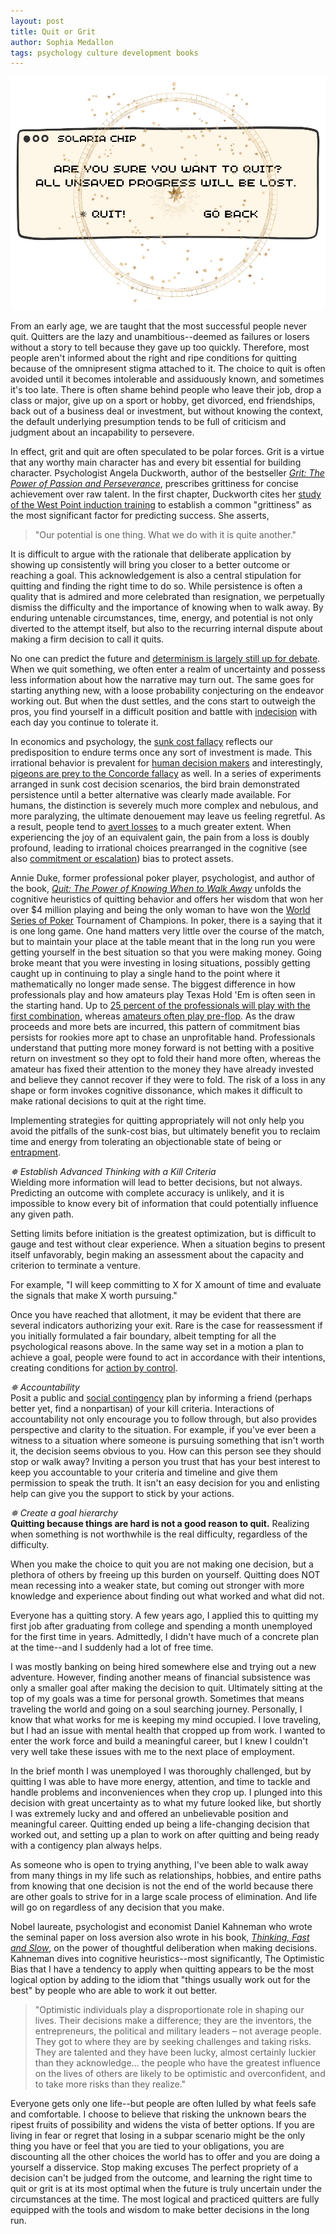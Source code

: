 ```yaml
---
layout: post
title: Quit or Grit
author: Sophia Medallon
tags: psychology culture development books
---
```


<img src='/images/quit.png'>

From an early age, we are taught that the most successful people never quit. Quitters are the lazy and unambitious--deemed as failures or losers without a story to tell because they gave up too quickly. Therefore, most people aren't informed about the right and ripe conditions for quitting because of the omnipresent stigma attached to it. The choice to quit is often avoided until it becomes intolerable and assiduously known, and sometimes it's too late. There is often shame behind people who leave their job, drop a class or major, give up on a sport or hobby, get divorced, end friendships, back out of a business deal or investment, but without knowing the context, the default underlying presumption tends to be full of criticism and judgment about an incapability to persevere.

In effect, grit and quit are often speculated to be polar forces. Grit is a virtue that any worthy main character has and every bit essential for building character. Psychologist Angela Duckworth, author of the bestseller [*Grit: The Power of Passion and Perseverance*](https://angeladuckworth.com/grit-book/), prescribes grittiness for concise achievement over raw talent. In the first chapter, Duckworth cites her [study of the West Point induction training](https://www.pnas.org/doi/10.1073/pnas.1910510116) to establish a common "grittiness" as the most significant factor for predicting success. She asserts,

> "Our potential is one thing. What we do with it is quite another."

It is difficult to argue with the rationale that deliberate application by showing up consistently will bring you closer to a better outcome or reaching a goal. This acknowledgement is also a central stipulation for quitting and finding the right time to do so. While persistence is often a quality that is admired and more celebrated than resignation, we perpetually dismiss the difficulty and the importance of knowing when to walk away. By enduring untenable circumstances, time, energy, and potential is not only diverted to the attempt itself, but also to the recurring internal dispute about making a firm decision to call it quits.

No one can predict the future and [determinism is largely still up for debate](https://solariachip.github.io/Free-Will/). When we quit something, we often enter a realm of uncertainty and possess less information about how the narrative may turn out. The same goes for starting anything new, with a loose probability conjecturing on the endeavor working out. But when the dust settles, and the cons start to outweigh the pros, you find yourself in a difficult position and battle with [indecision](https://solariachip.github.io/Indecision-and-Inconsistency/) with each day you continue to tolerate it.

In economics and psychology, the [sunk cost fallacy](https://econpapers.repec.org/article/eeejobhdp/v_3a35_3ay_3a1985_3ai_3a1_3ap_3a124-140.htm) reflects our predisposition to endure terms once any sort of investment is made. This irrational behavior is prevalent for [human decision makers](https://pubmed.ncbi.nlm.nih.gov/11302222/) and interestingly, [pigeons are prey to the Concorde fallacy](https://www.ncbi.nlm.nih.gov/pmc/articles/PMC1193697/) as well. In a series of experiments arranged in sunk cost decision scenarios, the bird brain demonstrated persistence until a better alternative was clearly made available. For humans, the distinction is severely much more complex and nebulous, and more paralyzing, the ultimate denouement may leave us feeling regretful. As a result, people tend to [avert losses](https://www.jstor.org/stable/1914185) to a much greater extent. When experiencing the joy of an equivalent gain, the pain from a loss is doubly profound, leading to irrational choices prearranged in the cognitive (see also [commitment or escalation](https://repository.upenn.edu/cgi/viewcontent.cgi?article=1023&context=marketing_papers)) bias to protect assets.

Annie Duke, former professional poker player, psychologist, and author of the book, [*Quit: The Power of Knowing When to Walk Away*](https://www.annieduke.com/books/) unfolds the cognitive heuristics of quitting behavior and offers her wisdom that won her over $4 million playing and being the only woman to have won the [World Series of Poker](https://www.wsop.com) Tournament of Champions. In poker, there is a saying that it is one long game. One hand matters very little over the course of the match, but to maintain your place at the table meant that in the long run you were getting yourself in the best situation so that you were making money. Going broke meant that you were investing in losing situations, possibly getting caught up in continuing to play a single hand to the point where it mathematically no longer made sense. The biggest difference in how professionals play and how amateurs play Texas Hold 'Em is often seen in the starting hand. Up to [25 percent of the professionals will play with the first combination](https://upswingpoker.com/when-to-fold-in-poker-before-after-flop/), whereas [amateurs often play pre-flop](https://www.casino.org/blog/10-common-poker-mistakes/). As the draw proceeds and more bets are incurred, this pattern of commitment bias persists for rookies more apt to chase an unprofitable hand. Professionals understand that putting more money forward is not betting with a positive return on investment so they opt to fold their hand more often, whereas the amateur has fixed their attention to the money they have already invested and believe they cannot recover if they were to fold. The risk of a loss in any shape or form invokes cognitive dissonance, which makes it difficult to make rational decisions to quit at the right time. 

Implementing strategies for quitting appropriately will not only help you avoid the pitfalls of the sunk-cost bias, but ultimately benefit you to reclaim time and energy from tolerating an objectionable state of being or [entrapment](https://www.sciencedirect.com/science/article/abs/pii/0022103179900118).

*✵ Establish Advanced Thinking with a Kill Criteria* \
Wielding more information will lead to better decisions, but not always. Predicting an outcome with complete accuracy is unlikely, and it is impossible to know every bit of information that could potentially influence any given path. 

Setting limits before initiation is the greatest optimization, but is difficult to gauge and test without clear experience. When a situation begins to present itself unfavorably, begin making an assessment about the capacity and criterion to terminate a venture.

For example, "I will keep committing to X for X amount of time and evaluate the signals that make X worth pursuing."

Once you have reached that allotment, it may be evident that there are several indicators authorizing your exit. Rare is the case for reassessment if you initially formulated a fair boundary, albeit tempting for all the psychological reasons above. In the same way set in a motion a plan to achieve a goal, people were found to act in accordance with their intentions, creating conditions for [action by control](https://czp.cuni.cz/czp/images/stories/Vystupy/Seminare/2010%20Theory%20of%20Planned%20Behavior/Ajzen_1985.pdf).

*✵ Accountability* \
Posit a public and [social contingency](https://psycnet.apa.org/record/2003-00370-007) plan by informing a friend (perhaps better yet, find a nonpartisan) of your kill criteria. Interactions of accountability not only encourage you to follow through, but also provides perspective and clarity to the situation. For example, if you've ever been a witness to a situation where someone is pursuing something that isn't worth it, the decision seems obvious to you. How can this person see they should stop or walk away? Inviting a person you trust that has your best interest to keep you accountable to your criteria and timeline and give them permission to speak the truth. It isn't an easy decision for you and enlisting help can give you the support to stick by your actions.

*✵ Create a goal hierarchy* \
**Quitting because things are hard is not a good reason to quit.** Realizing when something is not worthwhile is the real difficulty, regardless of the difficulty.

When you make the choice to quit you are not making one decision, but a plethora of others by freeing up this burden on yourself. Quitting does NOT mean recessing into a weaker state, but coming out stronger with more knowledge and experience about finding out what worked and what did not. 

Everyone has a quitting story. A few years ago, I applied this to quitting my first job after graduating from college and spending a month unemployed for the first time in years. Admittedly, I didn't have much of a concrete plan at the time--and I suddenly had a lot of free time. 

I was mostly banking on being hired somewhere else and trying out a new adventure. However, finding another means of financial subsistence was only a smaller goal after making the decision to quit. Ultimately sitting at the top of my goals was a time for personal growth. Sometimes that means traveling the world and going on a soul searching journey. Personally, I know that what works for me is keeping my mind occupied. I love traveling, but I had an issue with mental health that cropped up from work. I wanted to enter the work force and build a meaningful career, but I knew I couldn't very well take these issues with me to the next place of employment.

In the brief month I was unemployed I was thoroughly challenged, but by quitting I was able to have more energy, attention, and time to tackle and handle problems and inconveniences when they crop up. I plunged into this decision with great uncertainty as to what my future looked like, but shortly I was extremely lucky and and offered an unbelievable position and meaningful career. Quitting ended up being a life-changing decision that worked out, and setting up a plan to work on after quitting and being ready with a contigency plan always helps.

As someone who is open to trying anything, I've been able to walk away from many things in my life such as relationships, hobbies, and entire paths from knowing that one decision is not the end of the world because there are other goals to strive for in a large scale process of elimination. And life will go on regardless of any decision that you make.

Nobel laureate, psychologist and economist Daniel Kahneman who wrote the seminal paper on loss aversion also wrote in his book, [*Thinking, Fast and Slow*](https://www.worldcat.org/title/thinking-fast-and-slow/oclc/706020998), on the power of thoughtful deliberation when making decisions. Kahneman dives into cognitive heuristics--most significantly, The Optimistic Bias that I have a tendency to apply when quitting appears to be the most logical option by adding to the idiom that "things usually work out for the best" by people who are able to work it out better.

> "Optimistic individuals play a disproportionate role in shaping our lives. Their decisions make a difference; they are the inventors, the entrepreneurs, the political and military leaders – not average people. They got to where they are by seeking challenges and taking risks. They are talented and they have been lucky, almost certainly luckier than they acknowledge... the people who have the greatest influence on the lives of others are likely to be optimistic and overconfident, and to take more risks than they realize."

Everyone gets only one life--but people are often lulled by what feels safe and comfortable. I choose to believe that risking the unknown bears the ripest fruits of possibility and widens the vista of better options. If you are living in fear or regret that losing in a subpar scenario might be the only thing you have or feel that you are tied to your obligations, you are discounting all the other choices the world has to offer and you are doing a yourself a disservice. Stop making excuses The perfect propriety of a decision can't be judged from the outcome, and learning the right time to quit or grit is at its most optimal when the future is truly uncertain under the circumstances at the time. The most logical and practiced quitters are fully equipped with the tools and wisdom to make better decisions in the long run.
